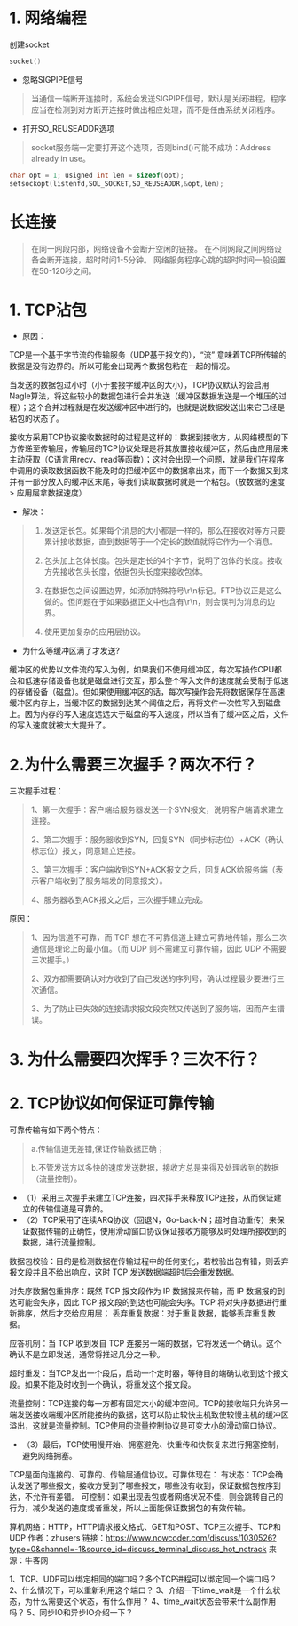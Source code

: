 # 1. 网络编程

创建socket
```cpp
socket()
```
 
- 忽略SIGPIPE信号

> 当通信一端断开连接时，系统会发送SIGPIPE信号，默认是关闭进程，程序应当在检测到对方断开连接时做出相应处理，而不是任由系统关闭程序。

- 打开SO_REUSEADDR选项

> socket服务端一定要打开这个选项，否则bind()可能不成功：Address already in use。

```cpp
char opt = 1; usigned int len = sizeof(opt);
setsockopt(listenfd,SOL_SOCKET,SO_REUSEADDR,&opt,len); 
```

# 长连接

> 在同一网段内部，网络设备不会断开空闲的链接。
> 在不同网段之间网络设备会断开连接，超时时间1-5分钟。
> 网络服务程序心跳的超时时间一般设置在50-120秒之间。


# 1. TCP沾包

- 原因：

TCP是一个基于字节流的传输服务（UDP基于报文的），“流” 意味着TCP所传输的数据是没有边界的。所以可能会出现两个数据包粘在一起的情况。 

当发送的数据包过小时（小于套接字缓冲区的大小），TCP协议默认的会启用Nagle算法，将这些较小的数据包进行合并发送（缓冲区数据发送是一个堆压的过程）；这个合并过程就是在发送缓冲区中进行的，也就是说数据发送出来它已经是粘包的状态了。

接收方采用TCP协议接收数据时的过程是这样的：数据到接收方，从网络模型的下方传递至传输层，传输层的TCP协议处理是将其放置接收缓冲区，然后由应用层来主动获取（C语言用recv、read等函数）；这时会出现一个问题，就是我们在程序中调用的读取数据函数不能及时的把缓冲区中的数据拿出来，而下一个数据又到来并有一部分放入的缓冲区末尾，等我们读取数据时就是一个粘包。（放数据的速度 > 应用层拿数据速度）

- 解决：
> 1. 发送定长包。如果每个消息的大小都是一样的，那么在接收对等方只要累计接收数据，直到数据等于一个定长的数值就将它作为一个消息。
> 
> 2. 包头加上包体长度。包头是定长的4个字节，说明了包体的长度。接收方先接收包头长度，依据包头长度来接收包体。
> 
> 3. 在数据包之间设置边界，如添加特殊符号\r\n标记。FTP协议正是这么做的。但问题在于如果数据正文中也含有\r\n，则会误判为消息的边界。
> 
> 4. 使用更加复杂的应用层协议。


- 为什么等缓冲区满了才发送?

缓冲区的优势以文件流的写入为例，如果我们不使用缓冲区，每次写操作CPU都会和低速存储设备也就是磁盘进行交互，那么整个写入文件的速度就会受制于低速的存储设备（磁盘）。但如果使用缓冲区的话，每次写操作会先将数据保存在高速缓冲区内存上，当缓冲区的数据到达某个阈值之后，再将文件一次性写入到磁盘上。因为内存的写入速度远远大于磁盘的写入速度，所以当有了缓冲区之后，文件的写入速度就被大大提升了。


# 2.为什么需要三次握手？两次不行？
 
三次握手过程：

> 1、第一次握手：客户端给服务器发送一个SYN报文，说明客户端请求建立连接。
> 
> 2、第二次握手：服务器收到SYN，回复SYN（同步标志位）+ACK（确认标志位）报文，同意建立连接。
> 
> 3、第三次握手：客户端收到SYN+ACK报文之后，回复ACK给服务端（表示客户端收到了服务端发的同意报文）。
> 
> 4、服务器收到ACK报文之后，三次握手建立完成。

原因：

> 1、因为信道不可靠，而 TCP 想在不可靠信道上建立可靠地传输，那么三次通信是理论上的最小值。（而 UDP 则不需建立可靠传输，因此 UDP 不需要三次握手。）
> 
> 2、双方都需要确认对方收到了自己发送的序列号，确认过程最少要进行三次通信。
> 
> 3、为了防止已失效的连接请求报文段突然又传送到了服务端，因而产生错误。


# 3. 为什么需要四次挥手？三次不行？
 









# 2. TCP协议如何保证可靠传输

可靠传输有如下两个特点：

> a.传输信道无差错,保证传输数据正确；
> 
> b.不管发送方以多快的速度发送数据，接收方总是来得及处理收到的数据（流量控制）。

- （1）采用三次握手来建立TCP连接，四次挥手来释放TCP连接，从而保证建立的传输信道是可靠的。
- （2）TCP采用了连续ARQ协议（回退N，Go-back-N；超时自动重传）来保证数据传输的正确性，使用滑动窗口协议保证接收方能够及时处理所接收到的数据，进行流量控制。


数据包校验：目的是检测数据在传输过程中的任何变化，若校验出包有错，则丢弃报文段并且不给出响应，这时 TCP 发送数据端超时后会重发数据。

对失序数据包重排序：既然 TCP 报文段作为 IP 数据报来传输，而 IP 数据报的到达可能会失序，因此 TCP 报文段的到达也可能会失序。TCP 将对失序数据进行重新排序，然后才交给应用层；
丢弃重复数据：对于重复数据，能够丢弃重复数据。

应答机制：当 TCP 收到发自 TCP 连接另一端的数据，它将发送一个确认。这个确认不是立即发送，通常将推迟几分之一秒。

超时重发：当TCP发出一个段后，启动一个定时器，等待目的端确认收到这个报文段。如果不能及时收到一个确认，将重发这个报文段。

流量控制：TCP连接的每一方都有固定大小的缓冲空间。TCP的接收端只允许另一端发送接收端缓冲区所能接纳的数据，这可以防止较快主机致使较慢主机的缓冲区溢出，这就是流量控制。TCP使用的流量控制协议是可变大小的滑动窗口协议。

- （3）最后，TCP使用慢开始、拥塞避免、快重传和快恢复来进行拥塞控制，避免网络拥塞。


TCP是面向连接的、可靠的、传输层通信协议。可靠体现在：
有状态：TCP会确认发送了哪些报文，接收方受到了哪些报文，哪些没有收到，保证数据包按序到达，不允许有差错。
可控制：如果出现丢包或者网络状况不佳，则会跳转自己的行为，减少发送的速度或者重发，所以上面能保证数据包的有效传输。




算机网络：HTTP，HTTP请求报文格式、GET和POST、TCP三次握手、TCP和UDP
作者：zhusers
链接：https://www.nowcoder.com/discuss/1030526?type=0&channel=-1&source_id=discuss_terminal_discuss_hot_nctrack
来源：牛客网

1、TCP、UDP可以绑定相同的端口吗？多个TCP进程可以绑定同一个端口吗？
2、什么情况下，可以重新利用这个端口？
3、介绍一下time_wait是一个什么状态，为什么需要这个状态，有什么作用？
4、time_wait状态会带来什么副作用吗？
5、同步IO和异步IO介绍一下？
